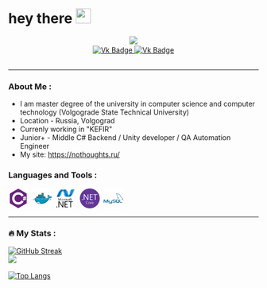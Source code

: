 <h1>
  hey there
  <img src="https://media.giphy.com/media/hvRJCLFzcasrR4ia7z/giphy.gif" width="30px" height="30px"/>
</h1>

<div id="header" align="center">
  <img src="https://media.giphy.com/media/3oKIPnAiaMCws8nOsE/giphy.gif" width="500"/>
</div>

<div id="badges" align="center">
  <a href="https://vk.com/noth0ughts">
    <img src="https://img.shields.io/badge/VK-blue?style=for-the-badge&logo=vk&logoColor=white" alt="Vk Badge"/>
  </a>
   <a href="https://t.me/NoThoughts_exe">
    <img src="https://img.shields.io/badge/Telegram-blue?style=for-the-badge&logo=telegram&logoColor=white" alt="Vk Badge"/>
  </a>
  <br/>
  <img src="https://komarev.com/ghpvc/?username=NoTh0ughts&style=flat-square&color=blue" alt="" align="center"/>
</div>

---

### About Me :
  * I am master degree of the university in computer science and computer technology (Volgograde State Technical University)
  * Location - Russia, Volgograd
  * Currenly working in "KEFIR"
  * Junior+ - Middle C# Backend / Unity developer / QA Automation Engineer
  * My site: https://nothoughts.ru/
### Languages and Tools :
<div>
  <img src="https://github.com/devicons/devicon/blob/master/icons/csharp/csharp-plain.svg" title="Java" alt="Java" width="40" height="40"/>&nbsp;
  <img src="https://github.com/devicons/devicon/blob/master/icons/docker/docker-original.svg" title="Java" alt="Java" width="40" height="40"/>&nbsp;
  <img src="https://github.com/devicons/devicon/blob/master/icons/dot-net/dot-net-original-wordmark.svg" title="Java" alt="Java" width="40" height="40"/>&nbsp;
  <img src="https://github.com/devicons/devicon/blob/master/icons/dotnetcore/dotnetcore-original.svg" title="Java" alt="Java" width="40" height="40"/>&nbsp;
  <img src="https://github.com/devicons/devicon/blob/master/icons/mysql/mysql-plain-wordmark.svg" title="Java" alt="Java" width="40" height="40"/>&nbsp;
<div/>
  
---
  
### :fire: My Stats :
[![GitHub Streak](http://github-readme-streak-stats.herokuapp.com?user=NoTh0ughts&theme=dark&hide_border=true&date_format=M%20j%5B%2C%20Y%5D)](https://git.io/streak-stats)
<br/>
  <img src="https://github-readme-stats.vercel.app/api?username=NoTh0ughts&theme=dark&show_icons=true&hide_border=true" />
<br/>
  
  
[![Top Langs](https://github-readme-stats.vercel.app/api/top-langs/?username=NoTh0ughts&layout=compact&theme=vision-friendly-dark&hide_border=true)](https://github.com/anuraghazra/github-readme-stats)

